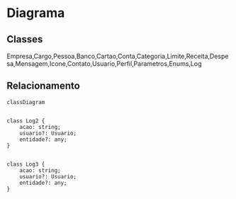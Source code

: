 # Diagrama

## Classes

Empresa,Cargo,Pessoa,Banco,Cartao,Conta,Categoria,Limite,Receita,Despesa,Mensagem,Icone,Contato,Usuario,Perfil,Parametros,Enums,Log

## Relacionamento

```mermaid
classDiagram


class Log2 {
    acao: string;
    usuario?: Usuario;
    entidade?: any;
}


class Log3 {
    acao: string;
    usuario?: Usuario;
    entidade?: any;
}

```
